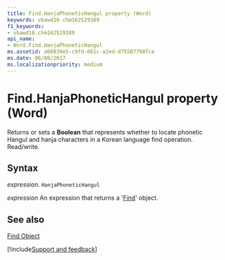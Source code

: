 ```yaml
---
title: Find.HanjaPhoneticHangul property (Word)
keywords: vbawd10.chm162529389
f1_keywords:
- vbawd10.chm162529389
api_name:
- Word.Find.HanjaPhoneticHangul
ms.assetid: a08838e5-c9fd-661c-a2ed-d75507798fce
ms.date: 06/08/2017
ms.localizationpriority: medium
---
```



# Find.HanjaPhoneticHangul property (Word)

Returns or sets a **Boolean** that represents whether to locate phonetic Hangul and hanja characters in a Korean language find operation. Read/write.


## Syntax

_expression_. `HanjaPhoneticHangul`

 _expression_ An expression that returns a '[Find](Word.Find.md)' object.


## See also


[Find Object](Word.Find.md)

[!include[Support and feedback](~/includes/feedback-boilerplate.md)]